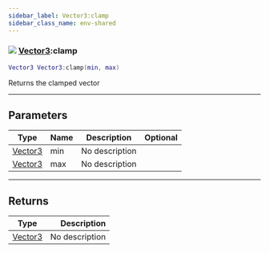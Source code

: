 ```yaml
---
sidebar_label: Vector3:clamp
sidebar_class_name: env-shared
---
```


### ![](/img/wiki/shared.png) [Vector3](../vector3/README.md):clamp

```lua
Vector3 Vector3:clamp(min, max)
```

Returns the clamped vector<br/>

-----------------
## Parameters

| Type   | Name | Description | Optional |
| ------ | ---- | ----------- | -------: |
| [Vector3](../vector3/README.md) | min | No description |   |
| [Vector3](../vector3/README.md) | max | No description |   |

-----------------
## Returns

| Type   | Description |
| ------ | ----------: |
| [Vector3](../vector3/README.md) | No description |
